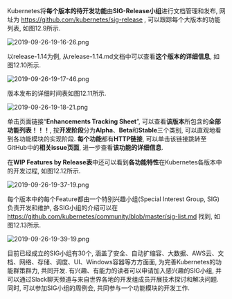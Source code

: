 
<!-- @import "[TOC]" {cmd="toc" depthFrom=1 depthTo=6 orderedList=false} -->

<!-- code_chunk_output -->



<!-- /code_chunk_output -->

Kubernetes将**每个版本的待开发功能**由**SIG\-Release小组**进行文档管理和发布, 网址为 https://github.com/kubernetes/sig-release , 可以跟踪每个大版本的功能列表, 如图12.9所示. 

![2019-09-26-19-16-26.png](./images/2019-09-26-19-16-26.png)

以release\-1.14为例, 从release\-1.14.md文档中可以查看**这个版本的详细信息**, 如图12.10所示. 

![2019-09-26-19-17-46.png](./images/2019-09-26-19-17-46.png)

版本发布的详细时间表如图12.11所示. 

![2019-09-26-19-18-21.png](./images/2019-09-26-19-18-21.png)

单击页面链接“**Enhancements Tracking Sheet**”, 可以查看**该版本**所包含的**全部功能列表！！！**, 按**开发阶段**分为**Alpha**、**Beta**和**Stable**三个类别, 可以直观地看到各功能模块的实现阶段. **每个功能**都有**HTTP链接**, 可以单击该链接跳转至GitHub中的**相关issue页面**, 进一步查看**该功能的详细信息**. 

在**WIP Features by Release表**中还可以看到**各功能特性**在Kubernetes各版本中的开发过程, 如图12.12所示. 

![2019-09-26-19-37-19.png](./images/2019-09-26-19-37-19.png)

每个版本中的每个Feature都由一个特别兴趣小组(Special Interest Group, SIG)负责开发和维护, 各SIG小组的介绍可以在 https://github.com/kubernetes/community/blob/master/sig-list.md 找到, 如图12.13所示. 

![2019-09-26-19-39-19.png](./images/2019-09-26-19-39-19.png)

目前已经成立的SIG小组有30个, 涵盖了安全、自动扩缩容、大数据、AWS云、文档、网络、存储、调度、UI、Windows容器等方方面面, 为完善Kubernetes的功能群策群力, 共同开发. 有兴趣、有能力的读者可以申请加入感兴趣的SIG小组, 并可以通过Slack聊天频道与来自世界各地的开发组成员开展技术探讨和解决问题. 同时, 可以参加SIG小组的周例会, 共同参与一个功能模块的开发工作. 

